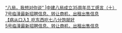   
[“八局，我想对你说” |中建八局成立35周年员工感言（十）](http://www.dianyue.me/archives/611/ic0xm2m78e1njajp/)  
[7号临潼最新招聘信息、转让商机，出租出售信息](http://www.dianyue.me/archives/732/w2wy80155xqytngo/)  
[【病从口入】吃东西吃七八分饱就好](http://www.dianyue.me/archives/776/3wr8j6c36qszfqi4/)  
[5号临潼最新招聘信息、转让商机，出租出售信息](http://www.dianyue.me/archives/244/ikdge0yko6mire1n/)